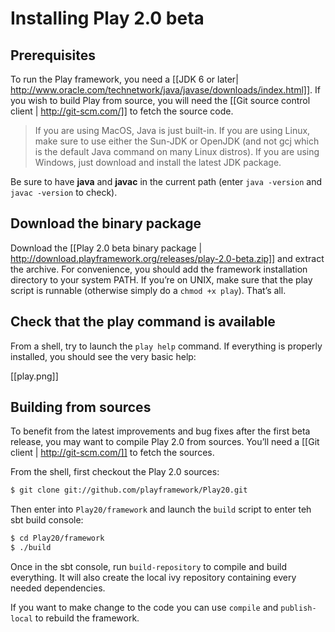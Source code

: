 # Installing Play 2.0 beta

## Prerequisites

To run the Play framework, you need a [[JDK 6 or later| http://www.oracle.com/technetwork/java/javase/downloads/index.html]]. If you wish to build Play from source, you will need the [[Git source control client | http://git-scm.com/]] to fetch the source code.

> If you are using MacOS, Java is just built-in. If you are using Linux, make sure to use either the Sun-JDK or OpenJDK (and not gcj which is the default Java command on many Linux distros). If you are using Windows, just download and install the latest JDK package.

Be sure to have **java** and **javac** in the current path (enter `java -version` and `javac -version` to check). 

## Download the binary package

Download the [[Play 2.0 beta binary package | http://download.playframework.org/releases/play-2.0-beta.zip]] and extract the archive. For convenience, you should add the framework installation directory to your system PATH. If you’re on UNIX, make sure that the play script is runnable (otherwise simply do a `chmod +x play`). That’s all.

## Check that the play command is available

From a shell, try to launch the `play help` command. If everything is properly installed, you should see the very basic help:

[[play.png]]

## Building from sources

To benefit from the latest improvements and bug fixes after the first beta release, you may want to compile Play 2.0 from sources. You’ll need a [[Git client | http://git-scm.com/]] to fetch the sources.

From the shell, first checkout the Play 2.0 sources:

```bash
$ git clone git://github.com/playframework/Play20.git
```

Then enter into `Play20/framework` and launch the `build` script to enter teh sbt build console:

```bash
$ cd Play20/framework
$ ./build
```

Once in the sbt console, run `build-repository` to compile and build everything. It will also create the local ivy repository containing every needed dependencies.

If you want to make change to the code you can use `compile` and `publish-local` to rebuild the framework.